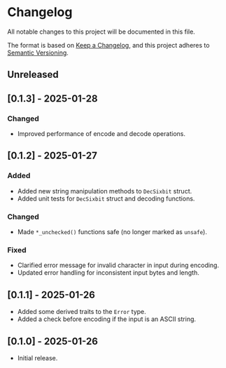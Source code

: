 # Changelog

All notable changes to this project will be documented in this file.

The format is based on [Keep a Changelog](https://keepachangelog.com/en/1.0.0/),
and this project adheres to [Semantic Versioning](https://semver.org/spec/v2.0.0.html).

## Unreleased

## [0.1.3] - 2025-01-28

### Changed

- Improved performance of encode and decode operations.

## [0.1.2] - 2025-01-27

### Added

- Added new string manipulation methods to `DecSixbit` struct.
- Added unit tests for `DecSixbit` struct and decoding functions.

### Changed

- Made `*_unchecked()` functions safe (no longer marked as `unsafe`).

### Fixed

- Clarified error message for invalid character in input during encoding.
- Updated error handling for inconsistent input bytes and length.

## [0.1.1] - 2025-01-26

- Added some derived traits to the `Error` type.
- Added a check before encoding if the input is an ASCII string.

## [0.1.0] - 2025-01-26

- Initial release.
